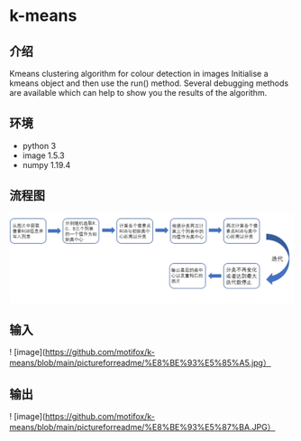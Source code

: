 # k-means
## 介绍
Kmeans clustering algorithm for colour detection in images
Initialise a kmeans object and then use the run() method.
Several debugging methods are available which can help to
show you the results of the algorithm.

## 环境
- python 3
- image 1.5.3
- numpy 1.19.4

## 流程图
![image](https://github.com/motifox/k-means/blob/main/pictureforreadme/%E6%B5%81%E7%A8%8B%E5%9B%BE.png)

## 输入
! [image](https://github.com/motifox/k-means/blob/main/pictureforreadme/%E8%BE%93%E5%85%A5.jpg）

## 输出
! [image](https://github.com/motifox/k-means/blob/main/pictureforreadme/%E8%BE%93%E5%87%BA.JPG）
